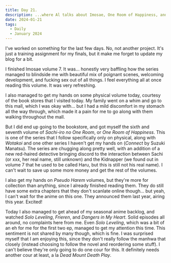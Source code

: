 ```yaml
---
title: Day 21.
description: ...where Al talks about Imosae, One Room of Happiness, and seasonal animes.
date: 2024-01-21
tags: 
  - Daily
  - January 2024
---
```


I've worked on something for the last few days. No, not another project. It's just a training assignment for my finals, but it make me forget to update my blog for a bit.

I finished Imosae volume 7. It was... honestly very baffling how the series managed to blindside me with beautiful mix of poignant scenes, welcoming development, and fucking sex out of all things. I feel everything all at once reading this volume. It was very refreshing.

I also managed to get my hands on some physical volume today, courtesy of the book stores that I visited today. My family went on a whim and go to this mall, which I was okay with... but I had a mild discomfort in my stomach all the way through, which made it a pain for me to go along with them walking throughout the mall.

But I did end up going to the bookstore, and got myself the sixth and seventh volume of *Sachi-iro no One Room*, or *One Room of Happiness*. This is one of the series that I follow specifically only on physical, along with *Wotakoi* and one other series I haven't get my hands on (*Connect* by Suzuki Manatsu). The series are chugging along pretty well, with an addition of a new red-haired detective bringing discord to the interaction between Sachi (or xxx, her real name, still unknown) and the Kidnapper (we found out in volume 7 that he used to be called Haru, but this is still not his real name). I can't wait to save up some more money and get the rest of the volumes.

I also get my hands on *Pseudo Harem* volumes, but they're more for collection than anything, since I already finished reading them. They do still have some extra chapters that they don't scanlate online though... but yeah, I can't wait for the anime on this one. They announced them last year, airing this year. Excited!

Today I also managed to get ahead of my seasonal anime backlog, and watched *Solo Leveling*, *Frieren*, and *Dangers in My Heart*. Solid episodes all around, no complaints here from me. Even *Solo Leveling*, which was a bit of an eh for me for the first two ep, managed to get my attention this time. This sentiment is not shared by many though, which is fine. I was surprised myself that I am enjoying this, since they don't really follow the manhwa that closely (instead choosing to follow the novel and reordering some stuff). I can't believe they're only going to do one cour for this. It definitely needs another cour at least, a la *Dead Mount Death Play*. 